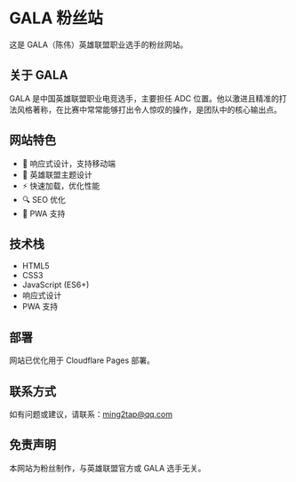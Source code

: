# GALA 粉丝站

这是 GALA（陈伟）英雄联盟职业选手的粉丝网站。

## 关于 GALA

GALA 是中国英雄联盟职业电竞选手，主要担任 ADC 位置。他以激进且精准的打法风格著称，在比赛中常常能够打出令人惊叹的操作，是团队中的核心输出点。

## 网站特色

- 📱 响应式设计，支持移动端
- 🎨 英雄联盟主题设计
- ⚡ 快速加载，优化性能
- 🔍 SEO 优化
- 📱 PWA 支持

## 技术栈

- HTML5
- CSS3
- JavaScript (ES6+)
- 响应式设计
- PWA 支持

## 部署

网站已优化用于 Cloudflare Pages 部署。

## 联系方式

如有问题或建议，请联系：ming2tap@qq.com

## 免责声明

本网站为粉丝制作，与英雄联盟官方或 GALA 选手无关。
